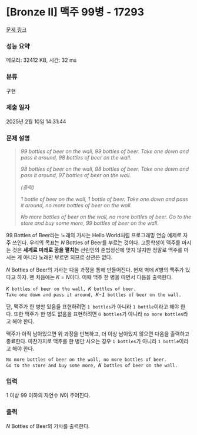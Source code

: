 # [Bronze II] 맥주 99병 - 17293 

[문제 링크](https://www.acmicpc.net/problem/17293) 

### 성능 요약

메모리: 32412 KB, 시간: 32 ms

### 분류

구현

### 제출 일자

2025년 2월 10일 14:31:44

### 문제 설명

<blockquote>
<p><em>99 bottles of beer on the wall, 99 bottles of beer. Take one down and pass it around, 98 bottles of beer on the wall.</em></p>

<p><em>98 bottles of beer on the wall, 98 bottles of beer. Take one down and pass it around, 97 bottles of beer on the wall.</em></p>

<p><em>(중략)</em></p>

<p><em>1 bottle of beer on the wall, 1 bottle of beer. Take one down and pass it around, no more bottles of beer on the wall.</em></p>

<p><em>No more bottles of beer on the wall, no more bottles of beer. Go to the store and buy some more, 99 bottles of beer on the wall.</em></p>
</blockquote>

<p>99 Bottles of Beer라는 노래의 가사는 Hello World처럼 프로그래밍 연습 예제로 자주 쓰인다. 우리의 목표는 <em>N</em> Bottles of Beer를 부르는 것이다. 고등학생이 맥주를 마시는 것은 <strong>세계로 미래로 꿈을 펼치는</strong> 선린인의 준법정신에 맞지 않지만 정말로 맥주를 마시는 게 아니라 노래만 부르면 되므로 상관은 없다.</p>

<p><em>N</em> Bottles of Beer의 가사는 다음 과정을 통해 만들어진다. 현재 벽에 <em>K</em>병의 맥주가 있다고 하자. 맨 처음에는 <em>K</em> = <em>N</em>이다. 이때 맥주 한 병을 따면서 다음을 출력한다.</p>

<pre><em>K</em><code> bottles of beer on the wall, </code><em>K</em><code> bottles of beer.
Take one down and pass it around, </code><em>K-1</em><code> bottles of beer on the wall.</code></pre>

<p>단, 맥주가 한 병만 있음을 표현하려면 <code>1 bottles</code>가 아니라 <code>1 bottle</code>이라고 해야 한다. 또한 맥주가 한 병도 없음을 표현하려면 <code>0 bottles</code>가 아니라 <code>no more bottles</code>라고 해야 한다.</p>

<p>맥주가 아직 남아있으면 위 과정을 반복하고, 더 이상 남아있지 않으면 다음을 출력하고 종료한다. 마찬가지로 맥주를 한 병만 사오는 경우 <code>1 bottles</code>가 아니라 <code>1 bottle</code>이라고 해야 한다.</p>

<pre><code>No more bottles of beer on the wall, no more bottles of beer.
Go to the store and buy some more, </code><em>N</em><code> bottles of beer on the wall.</code></pre>

### 입력 

 <p>1 이상 99 이하의 자연수 <em>N</em>이 주어진다.</p>

### 출력 

 <p><em>N</em> Bottles of Beer의 가사를 출력한다.</p>

